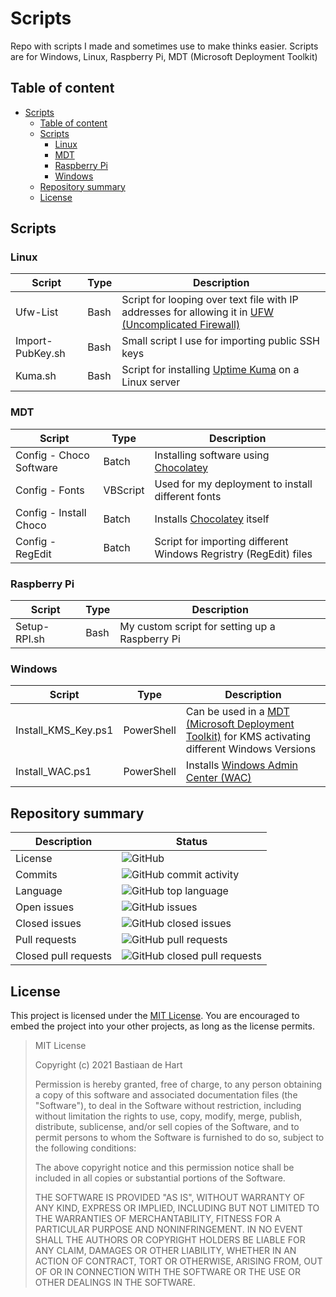 # Scripts
Repo with scripts I made and sometimes use to make thinks easier. Scripts are for Windows, Linux, Raspberry Pi, MDT (Microsoft Deployment Toolkit)

## Table of content
- [Scripts](#scripts)
  - [Table of content](#table-of-content)
  - [Scripts](#scripts-1)
    - [Linux](#linux)
    - [MDT](#mdt)
    - [Raspberry Pi](#raspberry-pi)
    - [Windows](#windows)
  - [Repository summary](#repository-summary)
  - [License](#license)

## Scripts

### Linux
Script | Type | Description
---- | ----- | -----
Ufw-List | Bash | Script for looping over text file with IP addresses for allowing it in [UFW (Uncomplicated Firewall)](https://help.ubuntu.com/community/UFW)
Import-PubKey.sh | Bash | Small script I use for importing public SSH keys
Kuma.sh | Bash | Script for installing [Uptime Kuma](https://github.com/louislam/uptime-kuma) on a Linux server

### MDT
Script | Type | Description
---- | ----- | -----
Config - Choco Software | Batch | Installing software using [Chocolatey](https://chocolatey.org/) 
Config - Fonts | VBScript | Used for my deployment to install different fonts
Config - Install Choco | Batch | Installs [Chocolatey](https://chocolatey.org/) itself
Config - RegEdit | Batch | Script for importing different Windows Regristry (RegEdit) files

### Raspberry Pi
Script | Type | Description
---- | ----- | -----
Setup-RPI.sh | Bash | My custom script for setting up a Raspberry Pi

### Windows
Script | Type | Description
---- | ----- | -----
Install_KMS_Key.ps1 | PowerShell | Can be used in a [MDT (Microsoft Deployment Toolkit)](https://www.microsoft.com/en-us/download/details.aspx?id=54259) for KMS activating different Windows Versions
Install_WAC.ps1 | PowerShell | Installs [Windows Admin Center (WAC)](https://www.microsoft.com/en-us/windows-server/windows-admin-center)

## Repository summary

Description | Status
---- | ------
License | ![GitHub](https://img.shields.io/github/license/Bastiaantjuhh/Scripts)
Commits | ![GitHub commit activity](https://img.shields.io/github/commit-activity/m/Bastiaantjuhh/Scripts)
Language | ![GitHub top language](https://img.shields.io/github/languages/top/Bastiaantjuhh/Scripts)
Open issues | ![GitHub issues](https://img.shields.io/github/issues/Bastiaantjuhh/Scripts)
Closed issues | ![GitHub closed issues](https://img.shields.io/github/issues-closed/Bastiaantjuhh/Scripts)
Pull requests | ![GitHub pull requests](https://img.shields.io/github/issues-pr-raw/Bastiaantjuhh/Scripts)
Closed pull requests | ![GitHub closed pull requests](https://img.shields.io/github/issues-pr-closed-raw/Bastiaantjuhh/Scripts)

## License
This project is licensed under the [MIT License](https://github.com/Bastiaantjuhh/Scripts/blob/main/LICENSE). You are encouraged to embed the project into your other projects, as long as the license permits.

> MIT License
> 
> Copyright (c) 2021 Bastiaan de Hart
> 
> Permission is hereby granted, free of charge, to any person obtaining
> a copy of this software and associated documentation files (the
> "Software"), to deal in the Software without restriction, including
> without limitation the rights to use, copy, modify, merge, publish,
> distribute, sublicense, and/or sell copies of the Software, and to
> permit persons to whom the Software is furnished to do so, subject to
> the following conditions:
> 
> The above copyright notice and this permission notice shall be
> included in all copies or substantial portions of the Software.
> 
> THE SOFTWARE IS PROVIDED "AS IS", WITHOUT WARRANTY OF ANY KIND,
> EXPRESS OR IMPLIED, INCLUDING BUT NOT LIMITED TO THE WARRANTIES OF
> MERCHANTABILITY, FITNESS FOR A PARTICULAR PURPOSE AND NONINFRINGEMENT.
> IN NO EVENT SHALL THE AUTHORS OR COPYRIGHT HOLDERS BE LIABLE FOR ANY
> CLAIM, DAMAGES OR OTHER LIABILITY, WHETHER IN AN ACTION OF CONTRACT,
> TORT OR OTHERWISE, ARISING FROM, OUT OF OR IN CONNECTION WITH THE
> SOFTWARE OR THE USE OR OTHER DEALINGS IN THE SOFTWARE.
